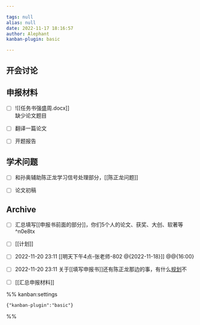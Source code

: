 ```yaml
---

tags: null
alias: null
date: 2022-11-17 18:16:57
author: Alephant
kanban-plugin: basic

---
```


## 开会讨论



## 申报材料

- [ ] ![[任务书强盛周.docx]] <br>缺少论文题目
- [ ] 翻译一篇论文
- [ ] 开题报告


## 学术问题

- [ ] 和孙奥辅助陈正龙学习信号处理部分，[[陈正龙问题]]
- [ ] 论文初稿


## Archive

- [ ] 汇总填写[[申报书前面的部分]]，你们5个人的论文、获奖、大创、软著等 ^n0e8tx
- [ ] [[计划]]
- [ ] 2022-11-20 23:11 [[明天下午4点-张老师-802 @{2022-11-18}]] @@{16:00}
- [ ] 2022-11-20 23:11 关于[[填写申报书]]还有陈正龙那边的事，有什么[规划](计划)不
- [ ] [[汇总申报材料]]




%% kanban:settings
```
{"kanban-plugin":"basic"}
```
%%